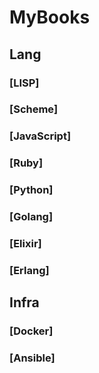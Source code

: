 MyBooks
=======
## Lang
### [LISP]
### [Scheme]
### [JavaScript]
### [Ruby]
### [Python]
### [Golang]
### [Elixir]
### [Erlang]
## Infra
### [Docker]
### [Ansible]
